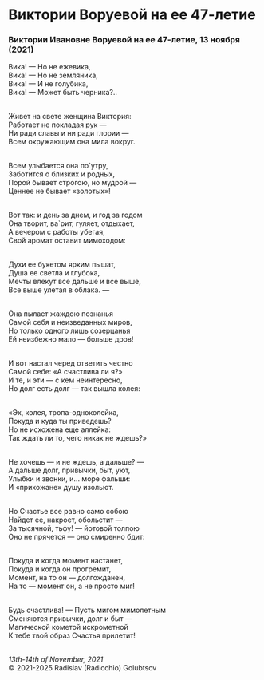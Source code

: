 <style>p{text-align:left}</style>
# Виктории Воруевой на ее 47-летие

### Виктории Ивановне Воруевой на ее 47-летие, 13 ноября (2021)

Вика! &mdash; Но не ежевика,<br />
Вика! &mdash; Но не земляника,<br />
Вика! &mdash; И не голубика,<br />
Вика! &mdash; Может быть черника?..

<br />Живет на свете женщина Виктория:<br />
Работает не покладая рук &mdash;<br />
Ни ради славы и ни ради глории &mdash;<br />
Всем окружающим она мила вокруг.

<br />Всем улыбается она по\`утру,<br />
Заботится о близких и родных,<br />
Порой бывает строгою, но мудрой &mdash;<br />
Ценнее не бывает &laquo;золотых&raquo;!

<br />Вот так: и день за днем, и год за годом<br />
Она творит, ва\`рит, гуляет, отдыхает,<br />
А вечером с работы убегая,<br />
Свой аромат оставит мимоходом:

<br />Духи ее букетом ярким пышат,<br />
Душа ее светла и глубока,<br />
Мечты влекут все дальше и все выше,<br />
Все выше улетая в облака. &mdash;

<br />Она пылает жаждою познанья<br />
Самой себя и неизведанных миров,<br />
Но только одного лишь созерцанья<br />
Ей неизбежно мало &mdash; больше дров!

<br />И вот настал черед ответить честно<br />
Самой себе: &laquo;А счастлива ли я?&raquo;<br />
И те, и эти &mdash; с кем неинтересно,<br />
Но долг есть долг &mdash; так вышла колея:

<br />&laquo;Эх, колея, тропа-одноколейка,<br />
Покуда и куда ты приведешь?<br />
Но не исхожена еще аллейка:<br />
Так ждать ли то, чего никак не ждешь?&raquo;

<br />Не хочешь &mdash; и не ждешь, а дальше? &mdash;<br />
А дальше долг, привычки, быт, уют,<br />
Улыбки и звонки, и... море фальши:<br />
И &laquo;прихожане&raquo; душу изольют.

<br />Но Счастье все равно само собою<br />
Найдет ее, накроет, обольстит &mdash;<br />
За тысячной, тьфу! &mdash; йотовой толпою<br />
Оно не прячется &mdash; оно смиренно бдит:

<br />Покуда и когда момент настанет,<br />
Покуда и когда он прогремит,<br />
Момент, на то он &mdash; долгожданен,<br />
На то &mdash; момент он, а не просто миг!

<br />Будь счастлива! &mdash; Пусть мигом мимолетным<br />
Сменяются привычки, долг и быт &mdash;<br />
Магической кометой искрометной<br />
К тебе твой образ Счастья прилетит!

<br />*13th-14th of November, 2021*<br />
&copy; 2021-2025 Radislav (Radicchio) Golubtsov
